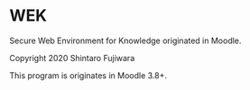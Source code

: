 # WEK
Secure Web Environment for Knowledge originated in Moodle.

Copyright 2020 Shintaro Fujiwara

This program is originates in Moodle 3.8+.
